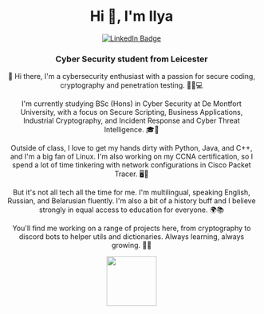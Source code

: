<div id="hello" align="center">
  <h1> Hi 👋, I'm Ilya </h1>
<div id="badges" align='center'>
  <a href="https://www.linkedin.com/in/ilya-smut/">
    <img src="https://img.shields.io/badge/LinkedIn-blue?style=for-the-badge&logo=linkedin&logoColor=white" alt="LinkedIn Badge"/>
  </a>
 </div>
  <h3> Cyber Security student from Leicester </h3>
  👋 Hi there, I'm a cybersecurity enthusiast with a passion for secure coding, cryptography and penetration testing. 🕵️‍♂️💻

I'm currently studying BSc (Hons) in Cyber Security at De Montfort University, with a focus on Secure Scripting, Business Applications, Industrial Cryptography, and Incident Response and Cyber Threat Intelligence. 🎓🔐

Outside of class, I love to get my hands dirty with Python, Java, and C++, and I'm a big fan of Linux. I'm also working on my CCNA certification, so I spend a lot of time tinkering with network configurations in Cisco Packet Tracer. 🖥️🔧

But it's not all tech all the time for me. I'm multilingual, speaking English, Russian, and Belarusian fluently. I'm also a bit of a history buff and I believe strongly in equal access to education for everyone. 🌍📚

You'll find me working on a range of projects here, from cryptography to discord bots to helper utils and dictionaries. Always learning, always growing. 🌱🚀
 </div>
 
<div id="header" align="center">
  <img src=https://miro.medium.com/max/1000/1*ZXQifyIny_o2bFmz1BBz3A.gif width="100"/>
</div>
